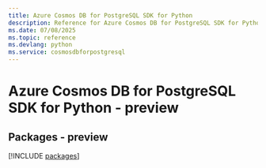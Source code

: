 ```yaml
---
title: Azure Cosmos DB for PostgreSQL SDK for Python
description: Reference for Azure Cosmos DB for PostgreSQL SDK for Python
ms.date: 07/08/2025
ms.topic: reference
ms.devlang: python
ms.service: cosmosdbforpostgresql
---
```

# Azure Cosmos DB for PostgreSQL SDK for Python - preview
## Packages - preview
[!INCLUDE [packages](cosmos-db-for-postgresql-index.md)]